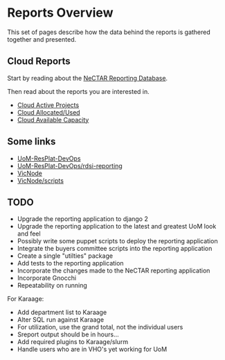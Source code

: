 # Reports Overview

This set of pages describe how the data behind the reports is gathered together
and presented.

## Cloud Reports

Start by reading about the [NeCTAR Reporting Database](reporting_db.md).

Then read about the reports you are interested in.

* [Cloud Active Projects](cloud_active_projects.md)
* [Cloud Allocated/Used](cloud_allocated_used.md)
* [Cloud Available Capacity](cloud_available_capacity.md)


## Some links

* [UoM-ResPlat-DevOps](https://github.com/UoM-ResPlat-DevOps)
* [UoM-ResPlat-DevOps/rdsi-reporting](https://github.com/UoM-ResPlat-DevOps/rdsi-reporting)
* [VicNode](https://github.com/VicNode)
* [VicNode/scripts](https://github.com/VicNode/scripts)

## TODO

* Upgrade the reporting application to django 2
* Upgrade the reporting application to the latest and greatest UoM look and feel
* Possibly write some puppet scripts to deploy the reporting application
* Integrate the buyers committee scripts into the reporting application
* Create a single "utilties" package
* Add tests to the reporting application
* Incorporate the changes made to the NeCTAR reporting application
* Incorporate Gnocchi
* Repeatability on running


For Karaage:

* Add department list to Karaage
* Alter SQL run against Karaage
* For utilization, use the grand total, not the individual users
* Sreport output should be in hours...
* Add required plugins to Karaage/slurm
* Handle users who are in VHO's yet working for UoM